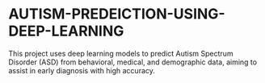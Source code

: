 # AUTISM-PREDEICTION-USING-DEEP-LEARNING
This project uses deep learning models to predict Autism Spectrum Disorder (ASD) from behavioral, medical, and demographic data, aiming to assist in early diagnosis with high accuracy.
